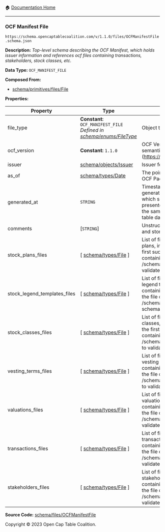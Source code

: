 :house: [Documentation Home](../../../README.md)

---

### OCF Manifest File

`https://schema.opencaptablecoalition.com/v/1.1.0/files/OCFManifestFile.schema.json`

**Description:** _Top-level schema describing the OCF Manifest, which holds issuer information and references ocf files containing transactions, stakeholders, stock classes, etc._

**Data Type:** `OCF_MANIFEST_FILE`

**Composed From:**

- [schema/primitives/files/File](../primitives/files/File.md)

**Properties:**

| Property                     | Type                                                                                             | Description                                                                                                                                                                                                                                              | Required   |
| ---------------------------- | ------------------------------------------------------------------------------------------------ | -------------------------------------------------------------------------------------------------------------------------------------------------------------------------------------------------------------------------------------------------------- | ---------- |
| file_type                    | **Constant:** `OCF_MANIFEST_FILE`</br>_Defined in [schema/enums/FileType](../enums/FileType.md)_ | Object type field                                                                                                                                                                                                                                        | `REQUIRED` |
| ocf_version                  | **Constant:** `1.1.0`                                                                            | OCF Version Identifier -- the current semantic version (https://semver.org/spec/v2.0.0.html)                                                                                                                                                             | `REQUIRED` |
| issuer                       | [schema/objects/Issuer](../objects/Issuer.md)                                                    | Issuer for the cap table                                                                                                                                                                                                                                 | `REQUIRED` |
| as_of                        | [schema/types/Date](../types/Date.md)                                                            | The point-in-time represented by this OCF Package                                                                                                                                                                                                        | `REQUIRED` |
| generated_at                 | `STRING`                                                                                         | Timestamp of when the package was generated. Useful when determining which set of data is most up-to-date, if presented with two packages that have the same `as_of` date, but different cap table data.                                                 | `REQUIRED` |
| comments                     | [`STRING`]                                                                                       | Unstructured text comments related to and stored for the cap table                                                                                                                                                                                       | -          |
| stock_plans_files            | [ [schema/types/File](../types/File.md) ]                                                        | List of files containing lists of issuer stock plans, indexed from the file containing the first such object created to the file containing the last (See separate /schema/files/stock_plans_file schema to validate loaded files)                       | `REQUIRED` |
| stock_legend_templates_files | [ [schema/types/File](../types/File.md) ]                                                        | List of files containing lists of issuer stock legend templates, indexed from the file containing the first such object created to the file containing the last (See separate /schema/files/stock_legend_templates_file schema to validate loaded files) | `REQUIRED` |
| stock_classes_files          | [ [schema/types/File](../types/File.md) ]                                                        | List of files containing lists of issuer stock classes, indexed from the file containing the first such object created to the file containing the last (See separate /schema/files/stock_classes_file schema to validate loaded files)                   | `REQUIRED` |
| vesting_terms_files          | [ [schema/types/File](../types/File.md) ]                                                        | List of files containing lists of issuer vesting terms, indexed from the file containing the first such object created to the file containing the last (See separate /schema/files/vesting_terms_file schema to validate loaded files)                   | `REQUIRED` |
| valuations_files             | [ [schema/types/File](../types/File.md) ]                                                        | List of files containing lists of issuer valuations, indexed from the file containing the first such object created to the file containing the last (See separate /schema/files/valuations_file schema to validate loaded files)                         | `REQUIRED` |
| transactions_files           | [ [schema/types/File](../types/File.md) ]                                                        | List of files containing lists of issuer transactions, indexed from the file containing the first such object created to the file containing the last (See separate /schema/files/transactions_file schema to validate loaded files)                     | `REQUIRED` |
| stakeholders_files           | [ [schema/types/File](../types/File.md) ]                                                        | List of files containing lists of issuer stakeholders, indexed from the file containing the first such object created to the file containing the last (See separate /schema/files/stakeholders_file schema to validate loaded files)                     | `REQUIRED` |

**Source Code:** [schema/files/OCFManifestFile](../../../../schema/files/OCFManifestFile.schema.json)

Copyright © 2023 Open Cap Table Coalition.
